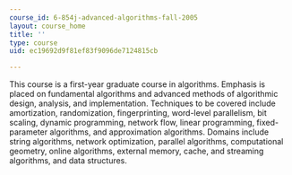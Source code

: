 ```yaml
---
course_id: 6-854j-advanced-algorithms-fall-2005
layout: course_home
title: ''
type: course
uid: ec19692d9f81ef83f9096de7124815cb

---
```

This course is a first-year graduate course in algorithms. Emphasis is placed on fundamental algorithms and advanced methods of algorithmic design, analysis, and implementation. Techniques to be covered include amortization, randomization, fingerprinting, word-level parallelism, bit scaling, dynamic programming, network flow, linear programming, fixed-parameter algorithms, and approximation algorithms. Domains include string algorithms, network optimization, parallel algorithms, computational geometry, online algorithms, external memory, cache, and streaming algorithms, and data structures.
